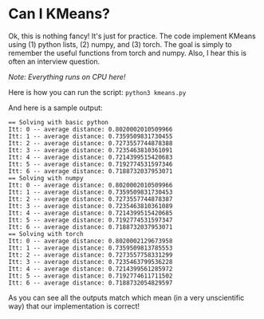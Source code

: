# Can I KMeans? 

Ok, this is nothing fancy! It's just for practice.
The code implement KMeans using (1) python lists, (2) numpy, and (3) torch. The goal is simply to remember the useful functions from torch and numpy. Also, I hear this is often an interview question.

_Note: Everything runs on CPU here!_

Here is how you can run the script:
`python3 kmeans.py`

And here is a sample output:
```
== Solving with basic python
Itt: 0 -- average distance: 0.8020002010509966
Itt: 1 -- average distance: 0.7359509831730455
Itt: 2 -- average distance: 0.7273557744878388
Itt: 3 -- average distance: 0.7235463810361091
Itt: 4 -- average distance: 0.7214399515420683
Itt: 5 -- average distance: 0.7192774531597346
Itt: 6 -- average distance: 0.7188732037953071
== Solving with numpy
Itt: 0 -- average distance: 0.8020002010509966
Itt: 1 -- average distance: 0.7359509831730453
Itt: 2 -- average distance: 0.7273557744878387
Itt: 3 -- average distance: 0.7235463810361089
Itt: 4 -- average distance: 0.7214399515420685
Itt: 5 -- average distance: 0.7192774531597347
Itt: 6 -- average distance: 0.7188732037953071
== Solving with torch
Itt: 0 -- average distance: 0.8020002129673958
Itt: 1 -- average distance: 0.7359509813785553
Itt: 2 -- average distance: 0.7273557758331299
Itt: 3 -- average distance: 0.7235463799536228
Itt: 4 -- average distance: 0.7214399561285972
Itt: 5 -- average distance: 0.7192774611711502
Itt: 6 -- average distance: 0.7188732054829597
```

As you can see all the outputs match which mean (in a very unscientific way) that our implementation is correct! 
